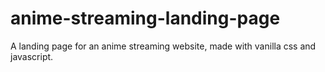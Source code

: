 # anime-streaming-landing-page
A landing page for an anime streaming website, made with vanilla css and javascript.
